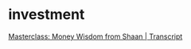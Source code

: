 # investment


[Masterclass: Money Wisdom from Shaan | Transcript](https://www.transcriptforest.com/en/my-first-million/18093-masterclass-money-wisdom-from-shaan-2023-07-04)


